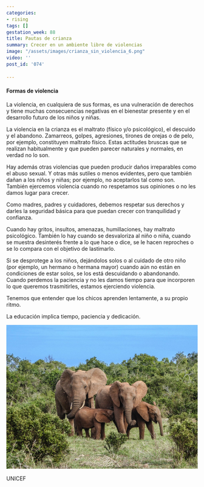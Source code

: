 ```yaml
---
categories:
- rising
tags: []
gestation_week: 88
title: Pautas de crianza
summary: Crecer en un ambiente libre de violencias
image: "/assets/images/crianza_sin_violencia_6.png"
video: ''
post_id: '074'

---
```

#### Formas de violencia

La violencia, en cualquiera de sus formas, es una vulneración de derechos y tiene muchas consecuencias negativas en el bienestar presente y en el desarrollo futuro de los niños y niñas. 

La violencia en la crianza es el maltrato (físico y/o psicológico), el descuido y el abandono. Zamarreos, golpes, agresiones, tirones de orejas o de pelo, por ejemplo, constituyen maltrato físico. Estas actitudes bruscas que se realizan habitualmente y que pueden parecer naturales y normales, en verdad no lo son. 

Hay además otras violencias que pueden producir daños irreparables como el abuso sexual. Y otras más sutiles o menos evidentes, pero que también dañan a los niños y niñas; por ejemplo, no aceptarlos tal como son. También ejercemos violencia cuando no respetamos sus opiniones o no les damos lugar para crecer. 

Como madres, padres y cuidadores, debemos respetar sus derechos y darles la seguridad básica para que puedan crecer con tranquilidad y confianza.

Cuando hay gritos, insultos, amenazas, humillaciones, hay maltrato psicológico. También lo hay cuando se desvaloriza al niño o niña, cuando se muestra desinterés frente a lo que hace o dice, se le hacen reproches o se lo compara con el objetivo de lastimarlo. 

Si se desprotege a los niños, dejándolos solos o al cuidado de otro niño (por ejemplo, un hermano o hermana mayor) cuando aún no están en condiciones de estar solos, se los está descuidando o abandonando. Cuando perdemos la paciencia y no les damos tiempo para que incorporen lo que queremos trasmitirles, estamos ejerciendo violencia. 

Tenemos que entender que los chicos aprenden lentamente, a su propio ritmo. 

La educación implica tiempo, paciencia y dedicación. 

![](/assets/images/crianza_sin_violencia_6a.png)

UNICEF